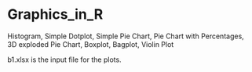 # Graphics_in_R
Histogram, Simple Dotplot, Simple Pie Chart, Pie Chart with Percentages, 3D exploded Pie Chart, Boxplot, Bagplot, Violin Plot

b1.xlsx is the input file for the plots.
